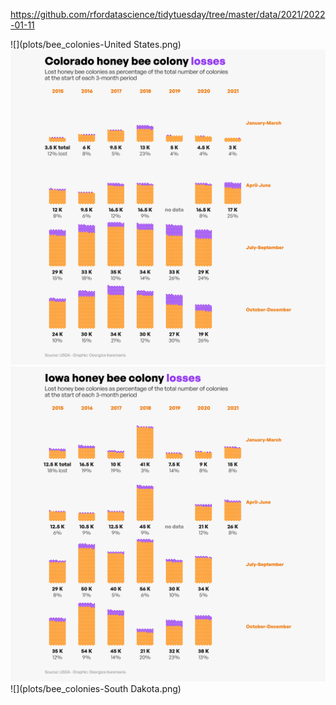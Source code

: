 https://github.com/rfordatascience/tidytuesday/tree/master/data/2021/2022-01-11

![](plots/bee_colonies-United States.png)  
![](plots/bee_colonies-Colorado.png)  
![](plots/bee_colonies-Iowa.png)  
![](plots/bee_colonies-South Dakota.png)  
